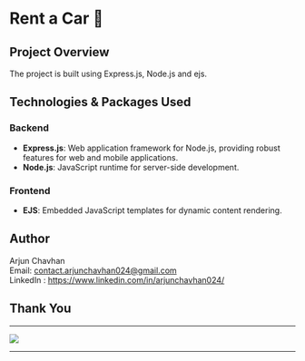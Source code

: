 # Rent a Car 🚀

## Project Overview
 The project is built using  Express.js, Node.js and ejs.

## Technologies & Packages Used

### Backend

-   **Express.js**: Web application framework for Node.js, providing robust features for web and mobile applications.
-   **Node.js**: JavaScript runtime for server-side development.

### Frontend

-   **EJS**: Embedded JavaScript templates for dynamic content rendering.

## Author

Arjun Chavhan \
Email: contact.arjunchavhan024@gmail.com \
LinkedIn : https://www.linkedin.com/in/arjunchavhan024/

## Thank You

---

<a href="https://github.com/arjunchavhan024">
  <img src="https://imgur.com/rilHVxA.png"/>
</a>

---

